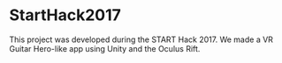 # StartHack2017
This project was developed during the START Hack 2017. 
We made a VR Guitar Hero-like app using Unity and the Oculus Rift.
